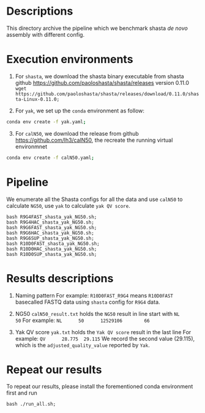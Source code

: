 # Descriptions 
This directory archive the pipeline which we benchmark shasta *de novo* assembly with different config.

# Execution environments
1. For `shasta`, we download the shasta binary executable from shasta github <https://github.com/paoloshasta/shasta/releases> version 0.11.0
`wget https://github.com/paoloshasta/shasta/releases/download/0.11.0/shasta-Linux-0.11.0;`

2. For `yak`, we set up the `conda` environment as follow:
```bash
conda env create -f yak.yaml;
```

3. For `calN50`, we download the release from github <https://github.com/lh3/calN50>, the recreate the running virtual environmnet
```bash
conda env create -f calN50.yaml;
```


# Pipeline
We enumerate all the Shasta configs for all the data and use `calN50` to calculate `NG50`, use `yak` to calculate `yak QV score`.
```
bash R9G4FAST_shasta_yak_NG50.sh;
bash R9G4HAC_shasta_yak_NG50.sh;
bash R9G6FAST_shasta_yak_NG50.sh;
bash R9G6HAC_shasta_yak_NG50.sh;
bash R9G6SUP_shasta_yak_NG50.sh;
bash R10D0FAST_shasta_yak_NG50.sh;
bash R10D0HAC_shasta_yak_NG50.sh;
bash R10D0SUP_shasta_yak_NG50.sh;
```

# Results descriptions
1. Naming pattern 
For example: `R10D0FAST_R9G4` means `R10D0FAST` basecalled FASTQ data using `shasta` config for `R9G4` data.

2. NG50
`calN50_result.txt` holds the `NG50` result in line start with `NL      50`
For example:
`NL      50      12529106        66`

3. Yak QV score
`yak.txt` holds the `Yak QV score` result in the last line
For example:
`QV      28.775  29.115`
We record the second value (29.115), which is the `adjusted_quality_value` reported by `Yak`.


# Repeat our results
To repeat our results, please install the forementioned conda environment first and run
```
bash ./run_all.sh;
```

